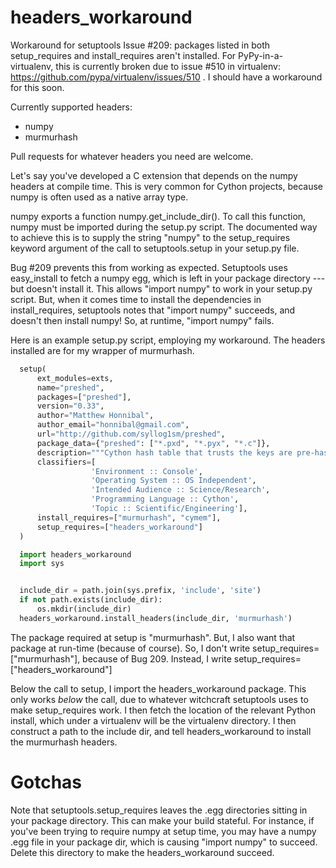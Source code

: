 headers_workaround
==================

Workaround for setuptools Issue #209: packages listed in both setup\_requires and install_requires aren't installed. For PyPy-in-a-virtualenv, this is currently broken due to issue #510 in virtualenv: https://github.com/pypa/virtualenv/issues/510 . I should have a workaround for this soon.

Currently supported headers:

* numpy
* murmurhash

Pull requests for whatever headers you need are welcome.

Let's say you've developed a C extension that depends on the numpy headers at compile time. This is very common for Cython projects, because numpy is often used as a native array type.

numpy exports a function numpy.get_include_dir(). To call this function, numpy must be imported during the setup.py script. The documented way to achieve this is to supply the string "numpy" to the setup_requires keyword argument of the call to setuptools.setup in your setup.py file.

Bug #209 prevents this from working as expected.  Setuptools uses easy_install to fetch a numpy egg, which is left in your package directory --- but doesn't install it. This allows "import numpy" to work in your setup.py script.  But, when it comes time to install the dependencies in install_requires, setuptools notes that "import numpy" succeeds, and doesn't then install numpy! So, at runtime, "import numpy" fails.

Here is an example setup.py script, employing my workaround. The headers installed are for my wrapper of murmurhash.

```python
  setup(
      ext_modules=exts,
      name="preshed",
      packages=["preshed"],
      version="0.33",
      author="Matthew Honnibal",
      author_email="honnibal@gmail.com",
      url="http://github.com/syllog1sm/preshed",
      package_data={"preshed": ["*.pxd", "*.pyx", "*.c"]},
      description="""Cython hash table that trusts the keys are pre-hashed""",
      classifiers=[
                  'Environment :: Console',
                  'Operating System :: OS Independent',
                  'Intended Audience :: Science/Research',
                  'Programming Language :: Cython',
                  'Topic :: Scientific/Engineering'],
      install_requires=["murmurhash", "cymem"],
      setup_requires=["headers_workaround"]
  )

  import headers_workaround
  import sys


  include_dir = path.join(sys.prefix, 'include', 'site')
  if not path.exists(include_dir):
      os.mkdir(include_dir)
  headers_workaround.install_headers(include_dir, 'murmurhash')
```
  
The package required at setup is "murmurhash". But, I also want that package at run-time (because of course). So, I don't write setup_requires=["murmurhash"], because of Bug 209.  Instead, I write setup_requires=["headers_workaround"]

Below the call to setup, I import the headers_workaround package. This only works *below* the call, due to whatever witchcraft setuptools uses to make setup_requires work. I then fetch the location of the relevant Python install, which under a virtualenv will be the virtualenv directory.  I then construct a path to the include dir, and tell headers_workaround to install the murmurhash headers.

# Gotchas

Note that setuptools.setup_requires leaves the .egg directories sitting in your package directory.  This can make your build stateful.  For instance, if you've been trying to require numpy at setup time, you may have a numpy .egg file in your package dir, which is causing "import numpy" to succeed. Delete this directory to make the headers_workaround succeed.
